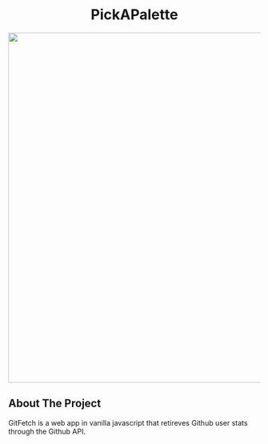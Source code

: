 <p align="center">
  <h1 align="center" style="font-weight:bold">PickAPalette</h1>
  <p align="center">
  <a href="https://github.com/othneildrew/Best-README-Template" align="center">
    <img src="https://user-images.githubusercontent.com/12801900/71980777-e01a0300-31ee-11ea-8bd7-3c6cd2364a55.png" width="700"  align="center">
  </a>
  </p>
</p>

## About The Project
GitFetch is a web app in vanilla javascript that retireves Github user stats through the Github API.

